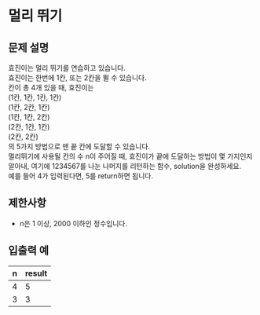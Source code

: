 # 멀리 뛰기

## 문제 설명

효진이는 멀리 뛰기를 연습하고 있습니다.  
효진이는 한번에 1칸, 또는 2칸을 뛸 수 있습니다.  
칸이 총 4개 있을 때, 효진이는  
(1칸, 1칸, 1칸, 1칸)  
(1칸, 2칸, 1칸)  
(1칸, 1칸, 2칸)  
(2칸, 1칸, 1칸)  
(2칸, 2칸)  
의 5가지 방법으로 맨 끝 칸에 도달할 수 있습니다.  
멀리뛰기에 사용될 칸의 수 n이 주어질 때, 효진이가 끝에 도달하는 방법이 몇 가지인지 알아내, 여기에 1234567를 나눈 나머지를 리턴하는 함수, solution을 완성하세요.  
예를 들어 4가 입력된다면, 5를 return하면 됩니다.  


## 제한사항

- n은 1 이상, 2000 이하인 정수입니다.


## 입출력 예

| n | result |
|---|--------|
| 4 | 5      |
| 3 | 3      |
